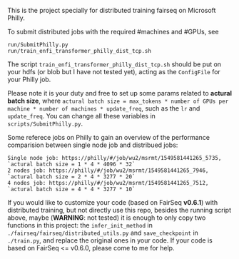 This is the project specially for distributed training fairseq on Microsoft Philly.

To submit distributed jobs with the required #machines and #GPUs, see 

```
run/SubmitPhilly.py
run/train_enfi_transformer_philly_dist_tcp.sh
```

The script `train_enfi_transformer_philly_dist_tcp.sh` should be put on your hdfs (or blob but I have not tested yet), acting as the `ConfigFile` for your Philly job. 

Please note it is your duty and free to set up some params related to **actural batch size**, where `actural batch size = max_tokens * number of GPUs per machine * number of machines * update_freq`, such as the `lr` and `update_freq`. You can change all these variables in `scripts/SubmitPhilly.py`.

Some referece jobs on Philly to gain an overview of the performance comparision between single node job and distribued jobs:

```
Single node job: https://philly/#/job/wu2/msrmt/1549581441265_5735, `actural batch size = 1 * 4 * 4096 * 32`
2 nodes job: https://philly/#/job/wu2/msrmt/1549581441265_7946, `actural batch size = 2 * 4 * 3277 * 20`
4 nodes job: https://philly/#/job/wu2/msrmt/1549581441265_7512, `actural batch size = 4 * 4 * 3277 * 10`
```

If you would like to customize your code (based on FairSeq **v0.6.1**) with distributed training, but not directly use this repo, besides the running script above, maybe (**WARNING**: not tested) it is enough to only copy two functions in this project: the `infer_init_method` in `./fairseq/fairseq/distributed_utils.py` and `save_checkpoint` in `./train.py`, and replace the original ones in your code. If your code is based on FairSeq <= v0.6.0, please come to me for help.
